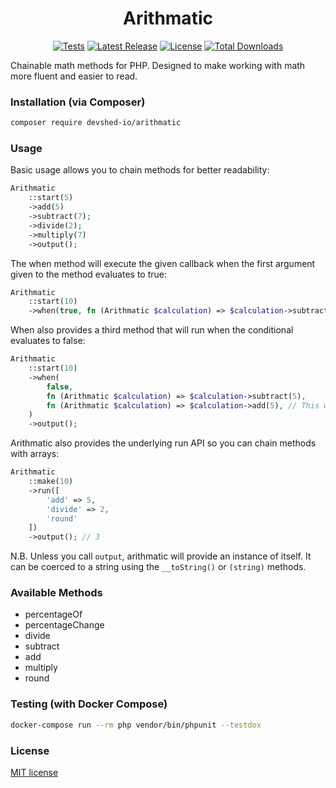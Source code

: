 <br><br>
<h1 width="400" align="center" >Arithmatic</h1>
<p align="center">
    <a href="https://github.com/devshed-io/arithmatic/actions/workflows/phpunit.yml"><img src="https://github.com/devshed-io/arithmatic/actions/workflows/phpunit.yml/badge.svg" alt="Tests"></a>
    <a href="https://github.com/devshed-io/arithmatic/releases"><img src="https://img.shields.io/github/v/release/devshed-io/arithmatic?label=Latest%20Release" alt="Latest Release"></a>
    <a href="https://packagist.org/packages/devshed-io/aritmatic"><img src="https://img.shields.io/packagist/l/devshed-io/arithmatic" alt="License"></a>
    <a href="https://packagist.org/packages/devshed-io/arithmatic"><img src="https://img.shields.io/packagist/dt/devshed-io/arithmatic" alt="Total Downloads"></a>
</p>

Chainable math methods for PHP. Designed to make working with math more fluent and easier to read.

### Installation (via Composer)

```bash
composer require devshed-io/arithmatic
```

### Usage

Basic usage allows you to chain methods for better readability:
```php
Arithmatic
    ::start(5)
    ->add(5)
    ->subtract(7);
    ->divide(2);
    ->multiply(7)
    ->output();
```

The when method will execute the given callback when the first argument given to the method evaluates to true:
```php
Arithmatic
    ::start(10)
    ->when(true, fn (Arithmatic $calculation) => $calculation->subtract(5))->output();
```

When also provides a third method that will run when the conditional evaluates to false:
```php
Arithmatic
    ::start(10)
    ->when(
        false,
        fn (Arithmatic $calculation) => $calculation->subtract(5),
        fn (Arithmatic $calculation) => $calculation->add(5), // This will run...
    )
    ->output();
```

Arithmatic also provides the underlying run API so you can chain methods with arrays:
```php
Arithmatic
    ::make(10)
    ->run([
        'add' => 5,
        'divide' => 2,
        'round'
    ])
    ->output(); // 3
```

N.B. Unless you call `output`, arithmatic will provide an instance of itself. It can be coerced to a string using the `__toString()` or `(string)` methods.

### Available Methods
- percentageOf
- percentageChange
- divide
- subtract
- add
- multiply
- round

### Testing (with Docker Compose)

```bash
docker-compose run --rm php vendor/bin/phpunit --testdox
```

### License

[MIT license](https://opensource.org/licenses/MIT)
